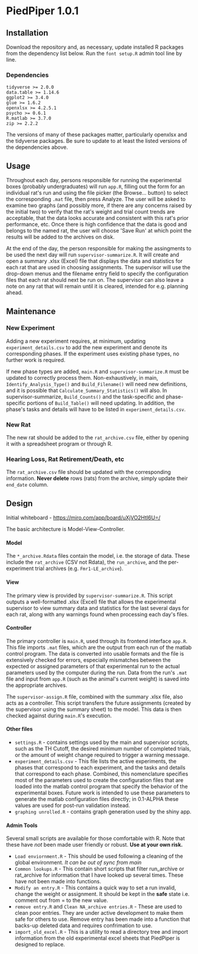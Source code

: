 # PiedPiper 1.0.1

## Installation
Download the repository and, as necessary, update installed R packages from the dependency list below. Run the `font setup.R` admin tool line by line.

### Dependencies
	tidyverse >= 2.0.0
	data.table >= 1.14.6
	ggplot2 >= 3.4.0
	glue >= 1.6.2
	openxlsx >= 4.2.5.1
	psycho >= 0.6.1
	R.matlab >= 3.7.0
	zip >= 2.2.2
	
The versions of many of these packages matter, particularly openxlsx and the tidyverse packages.
Be sure to update to at least the listed versions of the dependencies above.

## Usage
Throughout each day, persons responsible for running the experimental boxes (probably undergraduates) will run `app.R`, filling out the form for an individual rat's run and using the file picker (the Browse... button) to select the corresponding `.mat` file, then press Analyze. The user will be asked to examine two graphs (and possibly more, if there are any concerns raised by the initial two) to verify that the rat's weight and trial count trends are acceptable, that the data looks accurate and consistent with this rat's prior performance, etc. Once there is high confidence that the data is good and belongs to the named rat, the user will choose 'Save Run' at which point the results will be added to the archives on disk.

At the end of the day, the person responsible for making the assingments to be used the next day will run `supervisor-summarize.R`. It will create and open a summary .xlsx (Excel) file that displays the data and statistics for each rat that are used in choosing assignments. The supervisor will use the drop-down menus and the filename entry field to specify the configuration files that each rat should next be run on. The supervisor can also leave a note on any rat that will remain until it is cleared, intended for e.g. planning ahead.

## Maintenance
### New Experiment
Adding a new experiment requires, at minimum, updating `experiment_details.csv` to add the new experiment and denote its corresponding phases. If the experiment uses existing phase types, no further work is required.

If new phase types are added, `main.R` and `supervisor-summarize.R` must be updated to correctly process them. Non-exhaustively, in main, `Identify_Analysis_Type()` and `Build_Filename()` will need new definitions, and it is possible that `Calculate_Summary_Statistics()` will also. In supervisor-summarize, `Build_Counts()` and the task-specific and phase-specific portions of `Build_Table()` will need updating. In addition, the phase's tasks and details will have to be listed in `experiment_details.csv`.

### New Rat
The new rat should be added to the `rat_archive.csv` file, either by opening it with a spreadsheet program or through R.

### Hearing Loss, Rat Retirement/Death, etc
The `rat_archive.csv` file should be updated with the corresponding information. **Never delete** rows (rats) from the archive, simply update their `end_date` column. 
	
## Design
Initial whiteboard - https://miro.com/app/board/uXjVO2HtI6U=/

The basic architecture is Model-View-Controller.
#### Model
The `*_archive.Rdata` files contain the model, i.e. the storage of data. These include the `rat_archive` (CSV not Rdata), the `run_archive`, and the per-experiment trial archives (e.g. `Fmr1-LE_archive`).

#### View
The primary view is provided by `supervisor-summarize.R`. This script outputs a well-formatted .xlsx (Excel) file that allows the experimental supervisor to view summary data and statistics for the last several days for each rat, along with any warnings found when processing each day's files.

#### Controller
The primary controller is `main.R`, used through its frontend interface `app.R`. This file imports `.mat` files, which are the output from each run of the  matlab control program. The data is converted into usable formats and the file is extensively checked for errors, especially mismatches between the expected or assigned parameters of that experimental run to the actual parameters used by the computer during the run. Data from the run's `.mat` file and input from `app.R` (such as the animal's current weight) is saved into the appropriate archives.

The `supervisor-assign.R` file, combined with the summary .xlsx file, also acts as a controller. This script transfers the future assignments (created by the supervisor using the summary sheet) to the model. This data is then checked against during `main.R`'s execution.

#### Other files
- `settings.R` - contains settings used by the main and supervisor scripts, such as the TH Cutoff, the desired minimum number of completed trials, or the amount of weight change required to trigger a warning message.
- `experiment_details.csv` - This file lists the active experiments, the phases that correspond to each experiment, and the tasks and details that correspond to each phase. Combined, this nomenclature specifies most of the parameters used to create the configuration files that are loaded into the matlab control program that specify the behavior of the experimental boxes. Future work is intended to use these parameters to generate the matlab configuration files directly; in 0.1-ALPHA these values are used for post-run validation instead.
- `graphing unrolled.R` - contains graph generation used by the shiny app.

#### Admin Tools
Several small scripts are available for those comfortable with R. Note that these have *not* been made user friendly or robust. **Use at your own risk.**
- `Load enviornment.R` - This should be used following a cleaning of the global environment. *It can be out of sync from main*
- `Common lookups.R` - This contain short scripts that filter run_archive or rat_archive for information that I have looked up several times. These have not been made into functions.
- `Modify an entry.R` - This contains a quick way to set a run invalid, change the weight or assignment. It should be kept in the **safe** state i.e. comment out from = to the new value.
- `remove entry.R` and `Clean NA_archive entries.R` - These are used to clean poor entries. They are under active development to make them safe for others to use. Remove entry has been made into a function that backs-up deleted data and requires confrimation to use.
- `import_old_excel.R` - This is a utility to read a directory tree and import information from the old experimental excel sheets that PiedPiper is designed to replace.

